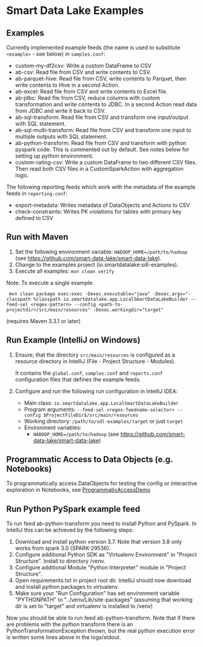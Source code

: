 # Smart Data Lake Examples

## Examples
Currently implemented example feeds (the name is used to substitute `<example>` - see below) in `samples.conf`:
- custom-my-df2csv: Write a custom DataFrame to CSV
- ab-csv: Read file from CSV and write contents to CSV.
- ab-parquet-hive: Read file from CSV, write contents to Parquet, then write contents to Hive in a second Action.
- ab-excel: Read file from CSV and write contents to Excel file.
- ab-jdbc: Read file from CSV, reduce columns with custom transformation and write contents to JDBC. In a second Action read data from JDBC and write it back to CSV.
- ab-sql-transform: Read file from CSV and transform one input/output with SQL statement.
- ab-sql-multi-transform: Read file from CSV and transform one input to multiple outputs with SQL statement.
- ab-python-transform: Read file from CSV and transform with python pyspark code. This is commented out by default. See notes below for setting up python environment. 
- custom-rating-csv: Write a custom DataFrame to two different CSV files. Then read both CSV files in a CustomSparkAction with aggregation logic.

The following reporting feeds which work with the metadata of the example feeds in `reporting.conf`:
- export-metadata: Writes metadata of DataObjects and Actions to CSV
- check-constraints: Writes PK violations for tables with primary key defined to CSV

## Run with Maven
1. Set the following environment variable: `HADOOP_HOME=/path/to/hadoop` (see https://github.com/smart-data-lake/smart-data-lake).
1. Change to the examples project (io.smartdatalake:sdl-examples).
1. Execute all examples: `mvn clean verify`

Note: To execute a single example: 
```
 mvn clean package exec:exec -Dexec.executable="java" -Dexec.args="-classpath %classpath io.smartdatalake.app.LocalSmartDataLakeBuilder --feed-sel <regex-pattern> --config <path-to-projectdir>/src/main/resources" -Dexec.workingdir="target"
```
(requires Maven 3.3.1 or later)


## Run Example (IntelliJ on Windows)
1. Ensure, that the directory `src/main/resources` is configured as a resource directory in IntelliJ (File - Project Structure - Modules). 

   It contains the `global.conf`, `samples.conf` and `reports.conf` configuration files that defines the example feeds.
    
1. Configure and run the following run configuration in IntelliJ IDEA:
    - Main class: `io.smartdatalake.app.LocalSmartDataLakeBuilder`
    - Program arguments: `--feed-sel <regex-feedname-selector> --config $ProjectFileDir$/src/main/resources`
    - Working directory: `/path/to/sdl-examples/target` or just `target`
    - Environment variables: 
        - `HADOOP_HOME=/path/to/hadoop` (see https://github.com/smart-data-lake/smart-data-lake)

## Programmatic Access to Data Objects (e.g. Notebooks)
To programmatically access DataObjects for testing the config or interactive exploration in Notebooks, see [ProgrammaticAccessDemo](src/main/scala/com/sample/ProgrammaticAccessDemo.scala)

## Run Python PySpark example feed
To run feed ab-python-transform you need to install Python and PySpark.
In IntelliJ this can be achieved by the following steps:
1. Download and install python version 3.7. Note that version 3.8 only works from spark 3.0 (SPARK-29536).
1. Configure additional Python SDK as "Virtualenv Environment" in "Project Structure". Install to directory <projectdir>/venv.
1. Configure additional Module "Python Interpreter" module in "Project Structure".
1. Open requirements.txt in project root dir. IntelliJ should now download and install python packages to virtualenv.
1. Make sure your "Run Configuration" has set environment variable  "PYTHONPATH" to "../venv/Lib/site-packages" (assuming that working dir is set to "target" and virtualenv is installed to <projectdir>/venv)

Now you should be able to run feed ab-python-transform.
Note that if there are problems with the python transform there is an PythonTransformationException thrown, but the real python execution error is written some lines above in the logs/stdout.